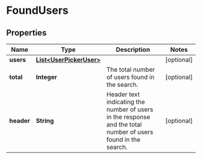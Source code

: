 # FoundUsers

## Properties
Name | Type | Description | Notes
------------ | ------------- | ------------- | -------------
**users** | [**List&lt;UserPickerUser&gt;**](UserPickerUser.md) |  |  [optional]
**total** | **Integer** | The total number of users found in the search. |  [optional]
**header** | **String** | Header text indicating the number of users in the response and the total number of users found in the search. |  [optional]
